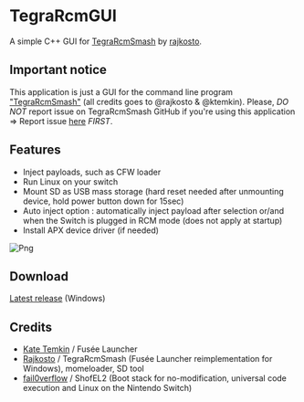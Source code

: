 # TegraRcmGUI
A simple C++ GUI for [TegraRcmSmash](https://github.com/rajkosto/TegraRcmSmash) by [rajkosto](https://github.com/rajkosto). 

## Important notice
This application is just a GUI for the command line program ["TegraRcmSmash"](https://github.com/rajkosto/TegraRcmSmash) (all credits goes to @rajkosto & @ktemkin).
Please, *DO NOT* report issue on TegraRcmSmash GitHub if you're using this application => Report issue [here](https://github.com/eliboa/TegraRcmGUI/issues) *FIRST*.

## Features
- Inject payloads, such as CFW loader
- Run Linux on your switch
- Mount SD as USB mass storage (hard reset needed after unmounting device, hold power button down for 15sec)
- Auto inject option : automatically inject payload after selection or/and when the Switch is plugged in RCM mode (does not apply at startup)
- Install APX device driver (if needed)

![Png](http://splatoon.eu/tuto_switch/TegraRcmGUI_v1.4.png)

## Download
[Latest release](https://github.com/eliboa/TegraRcmGUI/releases) (Windows)

## Credits
- [Kate Temkin](https://github.com/ktemkin) / Fusée Launcher
- [Rajkosto](https://github.com/rajkosto) / TegraRcmSmash (Fusée Launcher reimplementation for Windows), momeloader, SD tool
- [fail0verflow](https://github.com/fail0verflow) / ShofEL2 (Boot stack for no-modification, universal code execution and Linux on the Nintendo Switch)
